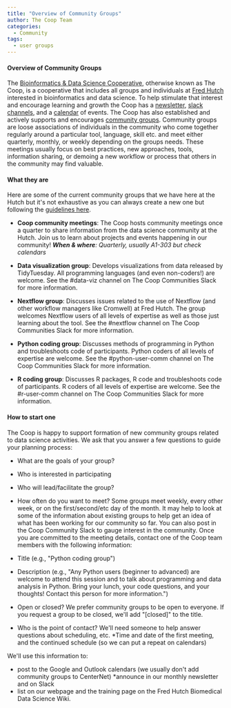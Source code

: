 ```yaml
---
title: "Overview of Community Groups"
author: The Coop Team
categories:
  - Community
tags:
  - user groups
---
```


#### Overview of Community Groups

The [Bioinformatics & Data Science Cooperative](https://research.fhcrc.org/coop/en.html), otherwise known as The Coop, is a cooperative that includes all groups and individuals at [Fred Hutch](https://www.fredhutch.org/en.html) interested in bioinformatics and data science. To help stimulate that interest and encourage learning and growth the Coop has a [newsletter](https://research.fhcrc.org/coop/en/newsletter.html), [slack channels](_posts/_drafts/DRAFT_2019-11-07-post-Slack.md), and a [calendar](https://fredhutch.github.io/FHBig/calendar/) of events. The Coop has also established and actively supports and encourages [community groups](https://research.fhcrc.org/coop/en/community/hosted-groups.html). Community groups are loose associations of individuals in the community who come together regularly around a particular tool, language, skill etc. and meet either quarterly, monthly, or weekly depending on the groups needs. These meetings usually focus on best practices, new approaches, tools, information sharing, or demoing a new workflow or process that others in the community may find valuable.

#### What they are

Here are some of the current community groups that we have here at the Hutch but it's not exhaustive as you can always create a new one but following the [guidelines here](.../2010-01-07-post-overview_community_group#how-to-start-one).

- **Coop community meetings**: The Coop hosts community meetings once a quarter to share information from the data science community at the Hutch. Join us to learn about projects and events happening in our community! _**When & where**: Quarterly, usually A1-303 but check calendars_

- **Data visualization group**: Develops visualizations from data released by TidyTuesday. All programming languages (and even non-coders!) are welcome. See the #data-viz channel on The Coop Communities Slack for more information.

- **Nextflow group**: Discusses issues related to the use of Nextflow (and other workflow managers like Cromwell) at Fred Hutch. The group welcomes Nextflow users of all levels of expertise as well as those just learning about the tool. See the #nextflow channel on The Coop Communities Slack for more information.

- **Python coding group**: Discusses methods of programming in Python and troubleshoots code of participants. Python coders of all levels of expertise are welcome. See the #python-user-comm channel on The Coop Communities Slack for more information.

- **R coding group**: Discusses R packages, R code and troubleshoots code of participants. R coders of all levels of expertise are welcome. See the #r-user-comm channel on The Coop Communities Slack for more information.

#### How to start one

The Coop is happy to support formation of new community groups related to data science activities. We ask that you answer a few questions to guide your planning process:

* What are the goals of your group?
* Who is interested in participating
* Who will lead/facilitate the group?
* How often do you want to meet? Some groups meet weekly, every other week, or on the first/second/etc day of the month.
It may help to look at some of the information about existing groups to help get an idea of what has been working for our community so far. You can also post in the Coop Community Slack to gauge interest in the community. Once you are committed to the meeting details, contact one of the Coop team members with the following information:

* Title (e.g., "Python coding group")
* Description (e.g., "Any Python users (beginner to advanced) are welcome to attend this session and to talk about programming and data analysis in Python. Bring your lunch, your code questions, and your thoughts! Contact this person for more information.")
* Open or closed? We prefer community groups to be open to everyone. If you request a group to be closed, we'll add "[closed]" to the title.
* Who is the point of contact? We'll need someone to help answer questions about scheduling, etc.
*Time and date of the first meeting, and the continued schedule (so we can put a repeat on calendars)

We'll use this information to:

* post to the Google and Outlook calendars (we usually don't add community groups to CenterNet)
*announce in our monthly newsletter and on Slack
* list on our webpage and the training page on the Fred Hutch Biomedical Data Science Wiki.

